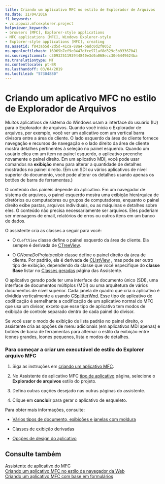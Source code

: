 ```yaml
---
title: Criando um aplicativo MFC no estilo de Explorador de Arquivos
ms.date: 11/04/2016
f1_keywords:
- vc.appwiz.mfcexplorer.project
helpviewer_keywords:
- browsers [MFC], Explorer-style applications
- MFC applications [MFC], Windows Explorer-style
- Explorer-style applications [MFC], creating
ms.assetid: f843ab5d-2d5d-41ca-88a4-badc0d2f8052
ms.openlocfilehash: 16969b7ef9c0447dfce971af8d329c5b93367041
ms.sourcegitcommit: c3093251193944840e3d0a068ecc30e6449624ba
ms.translationtype: MT
ms.contentlocale: pt-BR
ms.lasthandoff: 03/04/2019
ms.locfileid: "57304880"
---
```

# <a name="creating-a-file-explorer-style-mfc-application"></a>Criando um aplicativo MFC no estilo de Explorador de Arquivos

Muitos aplicativos de sistema do Windows usam a interface do usuário (IU) para o Explorador de arquivos. Quando você inicia o Explorador de arquivos, por exemplo, você ver um aplicativo com um vertical barra divisora entre a área de cliente. O lado esquerdo da área de cliente fornece navegação e recursos de navegação e o lado direito da área de cliente mostra detalhes pertinentes à seleção no painel esquerdo. Quando um usuário clica em um item no painel esquerdo, o aplicativo preenche novamente o painel direito. Em um aplicativo MDI, você pode usar comandos na **exibição** menu para alterar a quantidade de detalhes mostrados no painel direito. (Em um SDI ou vários aplicativos de nível superior do documento, você pode alterar os detalhes usando apenas os botões de barra de ferramentas.)

O conteúdo dos painéis depende do aplicativo. Em um navegador de sistema de arquivos, o painel esquerdo mostra uma exibição hierárquica de diretórios ou computadores ou grupos de computadores, enquanto o painel direito exibe pastas, arquivos individuais, ou as máquinas e detalhes sobre eles. O conteúdo não precisa necessariamente ser arquivos. Eles poderiam ser mensagens de email, relatórios de erros ou outros itens em um banco de dados.

O assistente cria as classes a seguir para você:

- O `CLeftView` classe define o painel esquerdo da área de cliente. Ela sempre é derivada de [CTreeView](../../mfc/reference/ctreeview-class.md).

- O C*NomeDoProjeto*exibir classe define o painel direito da área de cliente. Por padrão, ela é derivada de [CListView](../../mfc/reference/clistview-class.md) , mas pode ser outro tipo de exibição, dependendo da classe que você especifique do **classe Base** listar no [Classes geradas](../../mfc/reference/generated-classes-mfc-application-wizard.md) página das Assistente.

O aplicativo gerado pode ter uma interface de documento único (SDI), uma interface de documentos múltiplos (MDI) ou uma arquitetura de vários documentos de nível superior. Cada janela de quadro que cria o aplicativo é dividida verticalmente a usando [CSplitterWnd](../../mfc/reference/csplitterwnd-class.md). Esse tipo de aplicativo de codificação é semelhante a codificação de um aplicativo normal do MFC que usa um divisor, exceto que esse tipo de aplicativo tem modos de exibição de controle separado dentro de cada painel do divisor.

Se você usar o modo de exibição de lista padrão no painel direito, o assistente cria as opções de menu adicionais (em aplicativos MDI apenas) e botões de barra de ferramentas para alternar o estilo da exibição entre ícones grandes, ícones pequenos, lista e modos de detalhes.

### <a name="to-begin-creating-a-file-explorer-style-mfc-executable"></a>Para começar a criar um executável de estilo do Explorer arquivo MFC

1. Siga as instruções em [criando um aplicativo MFC](../../mfc/reference/creating-an-mfc-application.md).

1. No Assistente de aplicativo MFC [tipo de aplicativo](../../mfc/reference/application-type-mfc-application-wizard.md) página, selecione o **Explorador de arquivos** estilo do projeto.

1. Defina outras opções desejado nas outras páginas do assistente.

1. Clique em **concluir** para gerar o aplicativo de esqueleto.

Para obter mais informações, consulte:

- [Vários tipos de documento, exibições e janelas com moldura](../../mfc/multiple-document-types-views-and-frame-windows.md)

- [Classes de exibição derivadas](../../mfc/derived-view-classes-available-in-mfc.md)

- [Opções de design do aplicativo](../../mfc/application-design-choices.md)

## <a name="see-also"></a>Consulte também

[Assistente de aplicativo do MFC](../../mfc/reference/mfc-application-wizard.md)<br/>
[Criando um aplicativo MFC no estilo de navegador da Web](../../mfc/reference/creating-a-web-browser-style-mfc-application.md)<br/>
[Criando um aplicativo MFC com base em formulários](../../mfc/reference/creating-a-forms-based-mfc-application.md)

